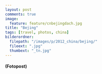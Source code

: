 ```yaml
---
layout: post
comments: true
image: 
  feature: feature/cnbejingdach.jpg
title: "Bejing"
tags: [travel, photos, china]
bilderordner:
  filepath: "/images/p/2012_china/bejing/"
  fileext: ".jpg"
  thumbext: "_tn.jpg"
---
```


#### (Fotopost)
